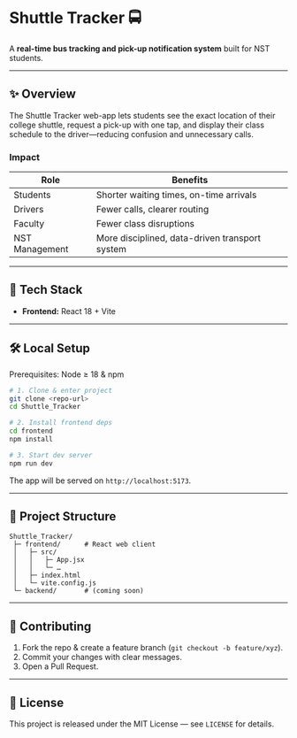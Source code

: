 # Shuttle Tracker 🚍

A **real-time bus tracking and pick-up notification system** built for NST students.

---

## ✨ Overview
The Shuttle Tracker web-app lets students see the exact location of their college shuttle, request a pick-up with one tap, and display their class schedule to the driver—reducing confusion and unnecessary calls.

### Impact
| Role | Benefits |
|------|----------|
| Students | Shorter waiting times, on-time arrivals |
| Drivers | Fewer calls, clearer routing |
| Faculty | Fewer class disruptions |
| NST Management | More disciplined, data-driven transport system |

---

## 🚀 Tech Stack
- **Frontend:** React 18 + Vite

---

## 🛠️ Local Setup
Prerequisites: Node ≥ 18 & npm

```bash
# 1. Clone & enter project
git clone <repo-url>
cd Shuttle_Tracker

# 2. Install frontend deps
cd frontend
npm install

# 3. Start dev server
npm run dev
```
The app will be served on `http://localhost:5173`.

---

## 📂 Project Structure
```
Shuttle_Tracker/
 ├─ frontend/      # React web client
 │   ├─ src/
 │   │   ├─ App.jsx
 │   │   └─ …
 │   ├─ index.html
 │   └─ vite.config.js
 └─ backend/       # (coming soon)
```

---

## 🤝 Contributing
1. Fork the repo & create a feature branch (`git checkout -b feature/xyz`).
2. Commit your changes with clear messages.
3. Open a Pull Request.

---

## 📄 License
This project is released under the MIT License — see `LICENSE` for details.
